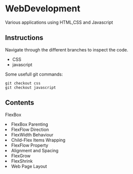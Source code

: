 # WebDevelopment
Various applications using HTML,CSS and Javascript

## Instructions
<p>Navigate through the different branches to
inspect the code.</p>
<ul>
  <li>CSS</li>
  <li>javascript</li>
</ul>

Some usefull git commands:
```
git checkout css
git checkout javascript
```

## Contents
<lu>FlexBox
  <li>FlexBox Parenting</li>
  <li>FlexFlow Direction</li>
  <li>FlexWidth Behaviour</li>
  <li>Child-Flex Items Wrapping</li>
  <li>FlexFlow Property</li>
  <li>Alignment and Spacing</li>
  <li>FlexGrow</li>
  <li>FlexShrink</li>
  <li>Web Page Layout</li>
</lu>
